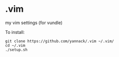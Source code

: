 .vim
====

my vim settings (for vundle)

To install: 

```
git clone https://github.com/yannack/.vim ~/.vim/
cd ~/.vim
./setup.sh
```
